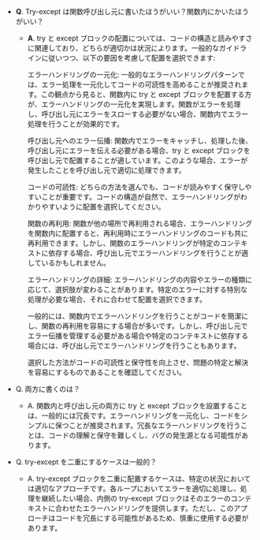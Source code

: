 - **Q**. Try-except は関数呼び出し元に書いたほうがいい？関数内にかいたほうがいい？
  - **A**.
    try と except ブロックの配置については、コードの構造と読みやすさに関連しており、どちらが適切かは状況によります。一般的なガイドラインに従いつつ、以下の要因を考慮して配置を選択できます:

    エラーハンドリングの一元化: 一般的なエラーハンドリングパターンでは、エラー処理を一元化してコードの可読性を高めることが推奨されます。この観点から見ると、関数内に try と except ブロックを配置する方が、エラーハンドリングの一元化を実現します。関数がエラーを処理し、呼び出し元にエラーをスローする必要がない場合、関数内でエラー処理を行うことが効果的です。

    呼び出し元へのエラー伝播: 関数内でエラーをキャッチし、処理した後、呼び出し元にエラーを伝える必要がある場合、try と except ブロックを呼び出し元で配置することが適しています。このような場合、エラーが発生したことを呼び出し元で適切に処理できます。

    コードの可読性: どちらの方法を選んでも、コードが読みやすく保守しやすいことが重要です。コードの構造が自然で、エラーハンドリングがわかりやすいように配置を選択してください。

    関数の再利用: 関数が他の場所で再利用される場合、エラーハンドリングを関数内に配置すると、再利用時にエラーハンドリングのコードも共に再利用できます。しかし、関数のエラーハンドリングが特定のコンテキストに依存する場合、呼び出し元でエラーハンドリングを行うことが適しているかもしれません。

    エラーハンドリングの詳細: エラーハンドリングの内容やエラーの種類に応じて、選択肢が変わることがあります。特定のエラーに対する特別な処理が必要な場合、それに合わせて配置を選択できます。

    一般的には、関数内でエラーハンドリングを行うことがコードを簡潔にし、関数の再利用を容易にする場合が多いです。しかし、呼び出し元でエラー伝播を管理する必要がある場合や特定のコンテキストに依存する場合には、呼び出し元でエラーハンドリングを行うこともあります。

    選択した方法がコードの可読性と保守性を向上させ、問題の特定と解決を容易にするものであることを確認してください。

- Q. 両方に書くのは？
  - A. 関数内と呼び出し元の両方に try と except ブロックを設置することは、一般的には冗長です。エラーハンドリングを一元化し、コードをシンプルに保つことが推奨されます。冗長なエラーハンドリングを行うことは、コードの理解と保守を難しくし、バグの発生源となる可能性があります。


- Q. try-except を二重にするケースは一般的？
  - A. try-except ブロックを二重に配置するケースは、特定の状況においては適切なアプローチです。各ループにおいてエラーを適切に処理し、処理を継続したい場合、内側の try-except ブロックはそのエラーのコンテキストに合わせたエラーハンドリングを提供します。ただし、このアプローチはコードを冗長にする可能性があるため、慎重に使用する必要があります。

